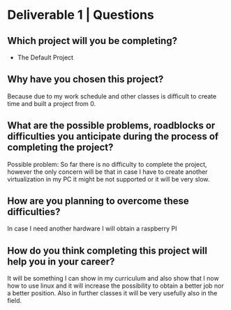 # Deliverable 1 | Questions

## Which project will you be completing?
- The Default Project
## Why have you chosen this project?

Because due to my work schedule and other classes is difficult to create time and built a project from 0. 

## What are the possible problems, roadblocks or difficulties you anticipate during the process of completing the project?
Possible problem: So far there is no difficulty to complete the project, however the only concern will be that in case I have to create another virtualization in my PC it might be not supported or it will be very slow.

## How are you planning to overcome these difficulties?
In case I need another hardware I will obtain a raspberry PI

## How do you think completing this project will help you in your career?
It will be something I can show in my curriculum and also show that I now how to use linux and it will increase the possibility to obtain a better job nor a better position. Also in further classes it will be very usefully also in the field.